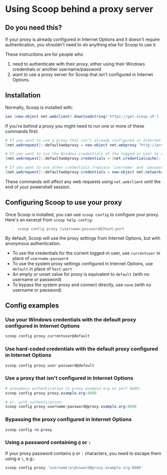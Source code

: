 # Using Scoop behind a proxy server

## Do you need this?

If your proxy is already configured in Internet Options and it doesn't require authentication, you shouldn't need to do anything else for Scoop to use it.

These instructions are for people who

1. need to authenticate with their proxy, either using their Windows credentials or another username/password
2. want to use a proxy server for Scoop that isn't configured in Internet Options.

## Installation

Normally, Scoop is installed with:

```powershell
iex (new-object net.webclient).downloadstring('https://get.scoop.sh')
```

If you're behind a proxy you might need to run one or more of these commands first:

```powershell
# If you want to use a proxy that isn't already configured in Internet Options
[net.webrequest]::defaultwebproxy = new-object net.webproxy "http://proxy.example.org:8080"

# If you want to use the Windows credentials of the logged-in user to authenticate with your proxy
[net.webrequest]::defaultwebproxy.credentials = [net.credentialcache]::defaultcredentials

# If you want to use other credentials (replace 'username' and 'password')
[net.webrequest]::defaultwebproxy.credentials = new-object net.networkcredential 'username', 'password'
```

These commands will affect any web requests using `net.webclient` until the end of your powershell session.

## Configuring Scoop to use your proxy

Once Scoop is installed, you can use `scoop config` to configure your proxy. Here's an excerpt from `scoop help config`:

> `scoop config proxy [username:password@]host:port`

By default, Scoop will use the proxy settings from Internet Options, but with anonymous authentication.

- To use the credentials for the current logged-in user, use `currentuser` in place of `username:password`
- To use the system proxy settings configured in Internet Options, use `default` in place of `host:port`
- An empty or unset value for proxy is equivalent to `default` (with no username or password)
- To bypass the system proxy and connect directly, use `none` (with no username or password)

## Config examples

### Use your Windows credentials with the default proxy configured in Internet Options

```powershell
scoop config proxy currentuser@default
```

### Use hard-coded credentials with the default proxy configured in Internet Options

```powershell
scoop config proxy user:password@default
```

### Use a proxy that isn't configured in Internet Options

```powershell
# anonymous authentication to proxy.example.org on port 8080:
scoop config proxy proxy.example.org:8080

# or, with authentication:
scoop config proxy username:password@proxy.example.org:8080
```

### Bypassing the proxy configured in Internet Options

```powershell
scoop config rm proxy
```

### Using a password containing `@` or `:`

If your proxy password contains `@` or `:` characters, you need to escape them using a `\`, e.g.:

```powershell
scoop config proxy 'username:p\@ssword@proxy.example.org:8080'
```

